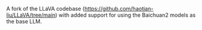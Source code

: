 A fork of the LLaVA codebase (https://github.com/haotian-liu/LLaVA/tree/main) with added support for using the Baichuan2 models as the base LLM.
